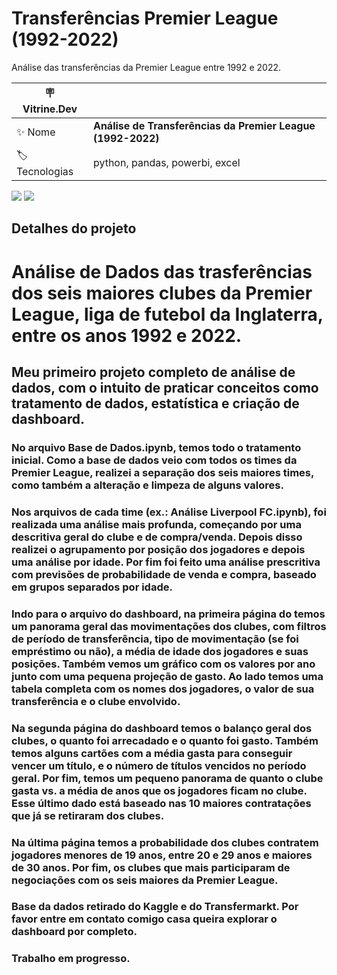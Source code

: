   # Transferências Premier League (1992-2022)

Análise das transferências da Premier League entre 1992 e 2022.

| :placard: Vitrine.Dev |     |
| -------------  | --- |
| :sparkles: Nome        | **Análise de Transferências da Premier League (1992-2022)**
| :label: Tecnologias | python, pandas, powerbi, excel

<!-- Inserir imagem com a #vitrinedev ao final do link -->
![](https://i.imgur.com/wC7tuuU.png#vitrinedev)
![](https://i.imgur.com/10Wqd1b.png)

## Detalhes do projeto

# Análise de Dados das trasferências dos seis maiores clubes da Premier League, liga de futebol da Inglaterra, entre os anos 1992 e 2022.
## Meu primeiro projeto completo de análise de dados, com o intuito de praticar conceitos como tratamento de dados, estatística e criação de dashboard.
### No arquivo Base de Dados.ipynb, temos todo o tratamento inicial. Como a base de dados veio com todos os times da Premier League, realizei a separação dos seis maiores times, como também a alteração e limpeza de alguns valores.
### Nos arquivos de cada time (ex.: Análise Liverpool FC.ipynb), foi realizada uma análise mais profunda, começando por uma descritiva geral do clube e de compra/venda. Depois disso realizei o agrupamento por posição dos jogadores e depois uma análise por idade. Por fim foi feito uma análise prescritiva com previsões de probabilidade de venda e compra, baseado em grupos separados por idade.
### Indo para o arquivo do dashboard, na primeira página do temos um panorama geral das movimentações dos clubes, com filtros de período de transferência, tipo de movimentação (se foi empréstimo ou não), a média de idade dos jogadores e suas posições. Também vemos um gráfico com os valores por ano junto com uma pequena projeção de gasto. Ao lado temos uma tabela completa com os nomes dos jogadores, o valor de sua transferência e o clube envolvido.
### Na segunda página do dashboard temos o balanço geral dos clubes, o quanto foi arrecadado e o quanto foi gasto. Também temos alguns cartões com a média gasta para conseguir vencer um título, e o número de títulos vencidos no período geral. Por fim, temos um pequeno panorama de quanto o clube gasta vs. a média de anos que os jogadores ficam no clube. Esse último dado está baseado nas 10 maiores contratações que já se retiraram dos clubes.
### Na última página temos a probabilidade dos clubes contratem jogadores menores de 19 anos, entre 20 e 29 anos e maiores de 30 anos. Por fim, os clubes que mais participaram de negociações com os seis maiores da Premier League.
### Base da dados retirado do Kaggle e do Transfermarkt. Por favor entre em contato comigo casa queira explorar o dashboard por completo.
### Trabalho em progresso.
